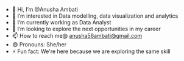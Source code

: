 - 👋 Hi, I’m @Anusha Ambati
- 👀 I’m interested in Data modelling, data visualization and analytics
- 🌱 I’m currently working as Data Analyst
- 💞️ I’m looking to explore the next opportunities in my career
- 📫 How to reach me@ anusha56ambati@gmail.com
- 😄 Pronouns: She/her
- ⚡ Fun fact: We're here because we are exploring the same skill

<!---
AnushaAmbati96/AnushaAmbati96 is a ✨ special ✨ repository because its `README.md` (this file) appears on your GitHub profile.
You can click the Preview link to take a look at your changes.
--->
